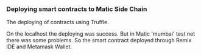### Deploying smart contracts to Matic Side Chain

The deploying of contracts using Truffle.

On the localhost the deploying was success. But in Matic 'mumbai' test net there was some problems.
So the smart contract deployed through Remix IDE and Metamask Wallet.
